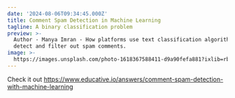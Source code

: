 ```yaml
---
date: '2024-08-06T09:34:45.000Z'
title: Comment Spam Detection in Machine Learning
tagline: A binary classification problem
preview: >-
  Author - Manya Imran - How platforms use text classification algorithms to
  detect and filter out spam comments.
image: >-
  https://images.unsplash.com/photo-1618367588411-d9a90fefa881?ixlib=rb-1.2.1&ixid=MnwxMjA3fDB8MHxwaG90by1wYWdlfHx8fGVufDB8fHx8&auto=format&fit=crop&w=1074&q=80
---
```

Check it out https://www.educative.io/answers/comment-spam-detection-with-machine-learning
